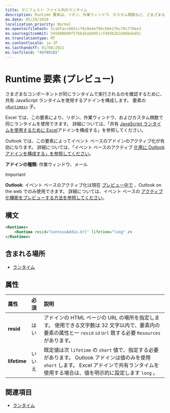 ```yaml
---
title: マニフェスト ファイル内のランタイム
description: Runtime 要素は、リボン、作業ウィンドウ、カスタム関数など、さまざまなコンポーネントに対して共有 JavaScript ランタイムを使用するアドインを構成します。
ms.date: 05/29/2020
localization_priority: Normal
ms.openlocfilehash: 3cabfacc665ccf6c0e4e796cb0e1fbc70c770ee3
ms.sourcegitcommit: 545888b08f57bb1babb05ccfd83b2b3286bdad5c
ms.translationtype: MT
ms.contentlocale: ja-JP
ms.lasthandoff: 01/08/2021
ms.locfileid: "49789185"
---
```

# <a name="runtime-element-preview"></a>Runtime 要素 (プレビュー)

さまざまなコンポーネントが同じランタイムで実行されるのを確認するために、共有 JavaScript ランタイムを使用するアドインを構成します。 要素の [`<Runtimes>`](runtimes.md) 子。

Excel では、この要素により、リボン、作業ウィンドウ、およびカスタム関数で同じランタイムを使用できます。 詳細については、「共有 [JavaScript ランタイムを使用するために Excel](../../develop/configure-your-add-in-to-use-a-shared-runtime.md)アドインを構成する」を参照してください。

Outlook では、この要素によってイベント ベースのアドインのアクティブ化が有効になります。 詳細については、「イベント ベースのアクティブ [化用に Outlook アドインを構成する」を参照してください](../../outlook/autolaunch.md)。

**アドインの種類:** 作業ウィンドウ、メール

> [!IMPORTANT]
> **Outlook**: イベント ベースのアクティブ化は現在 [プレビュー中で](../../reference/objectmodel/preview-requirement-set/outlook-requirement-set-preview.md) 、Outlook on the web でのみ使用できます。 詳細については、イベント ベースの [アクティブ化機能をプレビューする方法を参照してください](../../outlook/autolaunch.md#how-to-preview-the-event-based-activation-feature)。

## <a name="syntax"></a>構文

```XML
<Runtimes>
    <Runtime resid="ContosoAddin.Url" lifetime="long" />
</Runtimes>
```

## <a name="contained-in"></a>含まれる場所

- [ランタイム](runtimes.md)

## <a name="attributes"></a>属性

|  属性  |  必須  |  説明  |
|:-----|:-----|:-----|
|  **resid**  |  はい  | アドインの HTML ページの URL の場所を指定します。 使用できる文字数は 32 文字以内で、要素内の要素の属性と一 `resid` `id` `Url` 致する必要 `Resources` があります。 |
|  **lifetime**  |  いいえ  | 既定値は次 `lifetime` の `short` 値で、指定する必要があります。 Outlook アドインは値のみを使用 `short` します。 Excel アドインで共有ランタイムを使用する場合は、値を明示的に設定します `long` 。 |

## <a name="see-also"></a>関連項目

- [ランタイム](runtimes.md)
